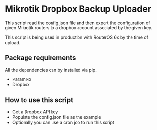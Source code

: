 # Mikrotik Dropbox Backup Uploader

This script read the config.json file and then export the configuration of given Mikrotik routers to a dropbox account associated by the given key.

This script is being used in production with RouterOS 6x by the time of upload.

## Package requirements

All the dependencies can by installed via pip.

* Paramiko
* Dropbox

## How to use this script

* Get a Dropbox API key
* Populate the config.json file as the example
* Optionally you can use a cron job to run this script
